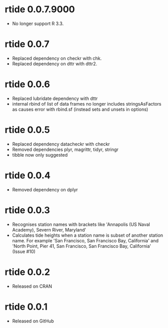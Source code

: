 # rtide 0.0.7.9000

- No longer support R 3.3.

# rtide 0.0.7

- Replaced dependency on checkr with chk.
- Replaced dependency on dttr with dttr2.

# rtide 0.0.6

- Replaced lubridate dependency with dttr
- internal rbind of list of data frames no longer includes stringsAsFactors as causes error with rbind.sf (instead sets and unsets in options)

# rtide 0.0.5

- Replaced dependency datacheckr with checkr
- Removed dependencies plyr, magrittr, tidyr, stringr
- tibble now only suggested

# rtide 0.0.4

- Removed dependency on dplyr

# rtide 0.0.3

- Recognises station names with brackets like 'Annapolis (US Naval Academy), Severn River, Maryland'
- Calculates tide heights when a station name is subset of another station name.
For example 'San Francisco, San Francisco Bay, California' and 'North Point, Pier 41, San Francisco, San Francisco Bay, California' (Issue #10)

# rtide 0.0.2

- Released on CRAN

# rtide 0.0.1

- Released on GitHub
